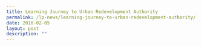 ```yaml
---
title: Learning Journey to Urban Redevelopment Authority
permalink: /lp-news/learning-journey-to-urban-redevelopment-authority/
date: 2018-02-05
layout: post
description: ""
---
```

